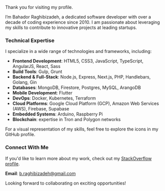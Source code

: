 Thank you for visiting my profile.  

I’m Bahador Raghibizadeh, a dedicated software developer with over a decade of coding experience since 2010. I am passionate about leveraging my skills to contribute to innovative projects at leading startups.  

### Technical Expertise  
I specialize in a wide range of technologies and frameworks, including:  

- **Frontend Development**: HTML5, CSS3, JavaScript, TypeScript, AngularJS, React, Sass  
- **Build Tools**: Gulp, Grunt  
- **Backend & Full-Stack**: Node.js, Express, Next.js, PHP, Handlebars, Golang, Gin  
- **Databases**: MongoDB, Firestore, Postgres, MySQL, ArangoDB  
- **Mobile Development**: Flutter  
- **DevOps**: Docker, Kubernetes, Terraform  
- **Cloud Platforms**: Google Cloud Platform (GCP), Amazon Web Services (AWS), Firebase, Supabase  
- **Embedded Systems**: Arduino, Raspberry Pi  
- **Blockchain**: expertise in Tron and Polygon networks  

For a visual representation of my skills, feel free to explore the icons in my GitHub profile.  

### Connect With Me  
If you'd like to learn more about my work, check out my [StackOverflow profile](https://stackoverflow.com/users/5385135/bahador-raghibizadeh).  

**Email**: b.raghibizadeh@gmail.com  

Looking forward to collaborating on exciting opportunities!
